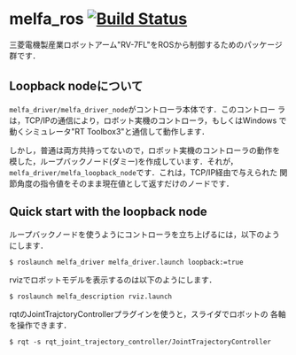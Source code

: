 # melfa_ros [![Build Status](https://travis-ci.com/tork-a/melfa_ros.svg?token=Eg7EHKJ8kwE5VZs6TwDp&branch=master)](https://travis-ci.com/tork-a/melfa_ros)

三菱電機製産業ロボットアーム"RV-7FL"をROSから制御するためのパッケージ
群です．

## Loopback nodeについて

`melfa_driver/melfa_driver_node`がコントローラ本体です．このコントロー
ラは，TCP/IPの通信により，ロボット実機のコントローラ，もしくはWindows
で動くシミュレータ"RT Toolbox3"と通信して動作します．

しかし，普通は両方共持ってないので，ロボット実機のコントローラの動作を
模した，ループバックノード(ダミー)を作成しています．それが，
`melfa_driver/melfa_loopback_node`です．これは，TCP/IP経由で与えられた
関節角度の指令値をそのまま現在値として返すだけのノードです．

## Quick start with the loopback node

ループバックノードを使うようにコントローラを立ち上げるには，以下のよう
にします．

```
$ roslaunch melfa_driver melfa_driver.launch loopback:=true
```

rvizでロボットモデルを表示するのは以下のようにします．

```
$ roslaunch melfa_description rviz.launch 
```

rqtのJointTrajctoryControllerプラグインを使うと，スライダでロボットの
各軸を操作できます．

```
$ rqt -s rqt_joint_trajectory_controller/JointTrajectoryController
```
